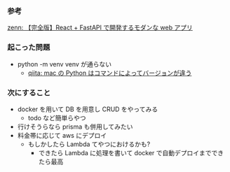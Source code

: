 ### 参考

[zenn: 【完全版】React + FastAPI で開発するモダンな web アプリ](https://zenn.dev/sawao/articles/15a9cf0e3360a7)

### 起こった問題

- python -m venv venv が通らない
  - [qiita: mac の Python はコマンドによってバージョンが違う](https://qiita.com/Naoki_kkc/items/8688862020c9db3ae77b)

### 次にすること

- docker を用いて DB を用意し CRUD をやってみる
  - todo など簡単らやつ
- 行けそうらなら prisma も併用してみたい
- 料金帯に応じて aws にデプロイ
  - もしかしたら Lambda てやつにおけるかも?
    - できたら Lambda に処理を書いて docker で自動デプロイまでできたら最高
